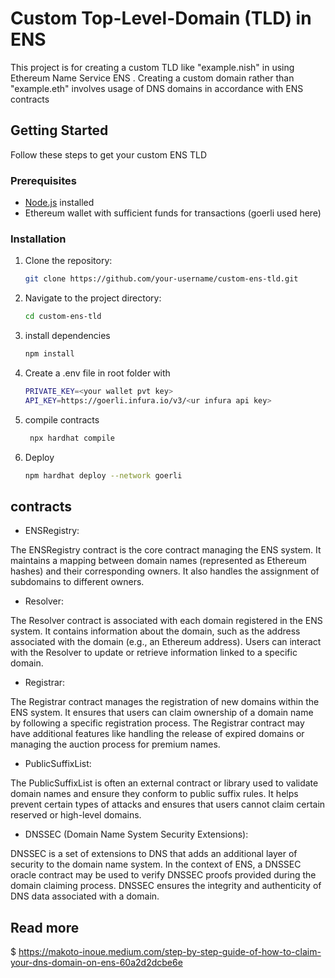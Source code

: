 # Custom Top-Level-Domain (TLD) in ENS

This project is for creating a custom TLD like "example.nish" in using Ethereum Name Service ENS . Creating a custom domain rather than "example.eth" involves usage of DNS domains in accordance with ENS contracts

## Getting Started

Follow these steps to get your custom ENS TLD 

### Prerequisites

- [Node.js](https://nodejs.org/) installed
- Ethereum wallet with sufficient funds for transactions (goerli used here)

### Installation

1. Clone the repository:

   ```bash
   git clone https://github.com/your-username/custom-ens-tld.git

2. Navigate to the project directory:
 
   ```bash
   cd custom-ens-tld

   
3. install dependencies

   ```bash
   npm install

4. Create a .env file in root folder with

    ```bash
   PRIVATE_KEY=<your wallet pvt key>
   API_KEY=https://goerli.infura.io/v3/<ur infura api key>

6. compile contracts
   
   ```bash
    npx hardhat compile


6. Deploy
   
   ```bash
   npm hardhat deploy --network goerli

## contracts

* ENSRegistry:

The ENSRegistry contract is the core contract managing the ENS system.
It maintains a mapping between domain names (represented as Ethereum hashes) and their corresponding owners.
It also handles the assignment of subdomains to different owners.

* Resolver:

The Resolver contract is associated with each domain registered in the ENS system.
It contains information about the domain, such as the address associated with the domain (e.g., an Ethereum address).
Users can interact with the Resolver to update or retrieve information linked to a specific domain.

* Registrar:

The Registrar contract manages the registration of new domains within the ENS system.
It ensures that users can claim ownership of a domain name by following a specific registration process.
The Registrar contract may have additional features like handling the release of expired domains or managing the auction process for premium names.

* PublicSuffixList:

The PublicSuffixList is often an external contract or library used to validate domain names and ensure they conform to public suffix rules.
It helps prevent certain types of attacks and ensures that users cannot claim certain reserved or high-level domains.

* DNSSEC (Domain Name System Security Extensions):

DNSSEC is a set of extensions to DNS that adds an additional layer of security to the domain name system.
In the context of ENS, a DNSSEC oracle contract may be used to verify DNSSEC proofs provided during the domain claiming process.
DNSSEC ensures the integrity and authenticity of DNS data associated with a domain.


## Read more
$ https://makoto-inoue.medium.com/step-by-step-guide-of-how-to-claim-your-dns-domain-on-ens-60a2d2dcbe6e
